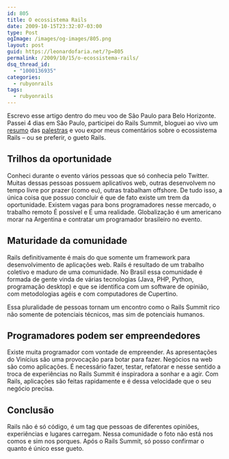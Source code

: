 ```yaml
---
id: 805
title: O ecossistema Rails
date: 2009-10-15T23:32:07-03:00
type: Post
ogImage: /images/og-images/805.png
layout: post
guid: https://leonardofaria.net/?p=805
permalink: /2009/10/15/o-ecossistema-rails/
dsq_thread_id:
  - "1000136935"
categories:
  - rubyonrails
tags:
  - rubyonrails
---
```

Escrevo esse artigo dentro do meu voo de São Paulo para Belo Horizonte. Passei 4 dias em São Paulo, participei do Rails Summit, bloguei ao vivo um [resumo](https://leonardofaria.net/2009/10/14/rails-summit-resumo-do-segundo-dia/) das [palestras](https://leonardofaria.net/2009/10/13/rails-summit-resumo-do-primeiro-dia/) e vou expor meus comentários sobre o ecossistema Rails – ou se preferir, o gueto Rails.

## Trilhos da oportunidade

Conheci durante o evento vários pessoas que só conhecia pelo Twitter. Muitas dessas pessoas possuem aplicativos web, outras desenvolvem no tempo livre por prazer (como eu), outras trabalham offshore. De tudo isso, a única coisa que possuo concluir é que de fato existe um trem da oportunidade. Existem vagas para bons programadores nesse mercado, o trabalho remoto É possível e É uma realidade. Globalização é um americano morar na Argentina e contratar um programador brasileiro no evento. 

## Maturidade da comunidade

Rails definitivamente é mais do que somente um framework para desenvolvimento de aplicações web. Rails é resultado de um trabalho coletivo e maduro de uma comunidade. No Brasil essa comunidade é formada de gente vinda de várias tecnologias (Java, PHP, Python, programação desktop) e que se identifica com um software de opinião, com metodologias agéis e com computadores de Cupertino.

Essa pluralidade de pessoas tornam um encontro como o Rails Summit rico não somente de potenciais técnicos, mas sim de potenciais humanos.

## Programadores podem ser empreendedores

Existe muita programador com vontade de empreender. As apresentações do Vinícius são uma provocação para botar para fazer. Negócios na web são como aplicações. É necessário fazer, testar, refatorar e nesse sentido a troca de experiências no Rails Summit é inspiradora a sonhar e a agir. Com Rails, aplicações são feitas rapidamente e é dessa velocidade que o seu negócio precisa.

## Conclusão

Rails não é só código, é um tag que pessoas de diferentes opiniões, experiências e lugares carregam. Nessa comunidade o foto não está nos comos e sim nos porques. Após o Rails Summit, só posso confirmar o quanto é único esse gueto.
